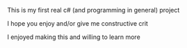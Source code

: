 This is my first real c# (and programming in general) project

I hope you enjoy and/or give me constructive crit

I enjoyed making this and willing to learn more